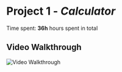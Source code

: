 # Project 1 - *Calculator*

Time spent: **36h** hours spent in total

## Video Walkthrough

<img src='https://imgur.com/a/guOFDdA' title='Video Walkthrough' width='' alt='Video Walkthrough' />

